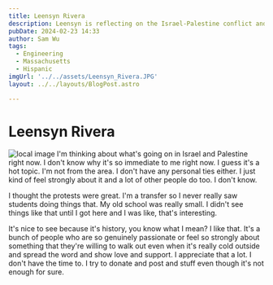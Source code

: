 ```yaml
---
title: Leensyn Rivera 
description: Leensyn is reflecting on the Israel-Palestine conflict and is appreciating the activism.
pubDate: 2024-02-23 14:33
author: Sam Wu
tags:
  - Engineering
  - Massachusetts
  - Hispanic
imgUrl: '../../assets/Leensyn_Rivera.JPG'
layout: ../../layouts/BlogPost.astro

---
```

# Leensyn Rivera 

![local image](../../assets/Leensyn_Rivera.JPG)
I'm thinking about what's going on in Israel and Palestine right now. I don't know why it's so immediate to me right now. I guess it's a hot topic. I'm not from the area. I don't have any personal ties either. I just kind of feel strongly about it and a lot of other people do too. I don't know.

I thought the protests were great. I'm a transfer so I never really saw students doing things that. My old school was really small. I didn't see things like that until I got here and I was like, that's interesting.

It's nice to see because it's history, you know what I mean? I like that. It's a bunch of people who are so genuinely passionate or feel so strongly about something that they're willing to walk out even when it's really cold outside and spread the word and show love and support. I appreciate that a lot. I don't have the time to. I try to donate and post and stuff even though it's not enough for sure.

